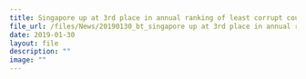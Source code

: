 ```yaml
---
title: Singapore up at 3rd place in annual ranking of least corrupt countries
file_url: /files/News/20190130_bt_singapore up at 3rd place in annual ranking.pdf
date: 2019-01-30
layout: file
description: ""
image: ""
---
```

